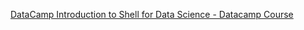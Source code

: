 [DataCamp Introduction to Shell for Data Science - Datacamp Course](https://www.datacamp.com/courses/introduction-to-shell-for-data-science)
